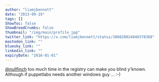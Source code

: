 ```yaml
---
author: "liamjbennett"
date: "2013-09-19"
tags: []
ShowToc: false
ShowBreadCrumbs: false
thumbnail: "/img/main/profile.jpg"
twitter_link: "https://x.com/liamjbennett/status/380820024040378368"
mastodon_link: ""
bluesky_link: ""
linkedin_link: ""
expiryDate: "2016-01-01"
---
```


[@nullfinch](https://x.com/nullfinch) too much time in the registry can make you blind y'known. Although if puppetlabs needs another windows guy ... :-)

